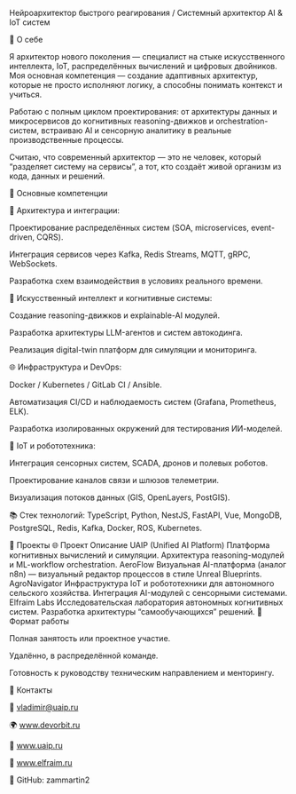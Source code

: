 Нейроархитектор быстрого реагирования / Системный архитектор AI & IoT систем

🔹 О себе

Я архитектор нового поколения — специалист на стыке искусственного интеллекта, IoT, распределённых вычислений и цифровых двойников.
Моя основная компетенция — создание адаптивных архитектур, которые не просто исполняют логику, а способны понимать контекст и учиться.

Работаю с полным циклом проектирования:
от архитектуры данных и микросервисов до когнитивных reasoning-движков и orchestration-систем,
встраиваю AI и сенсорную аналитику в реальные производственные процессы.

Считаю, что современный архитектор — это не человек, который “разделяет систему на сервисы”,
а тот, кто создаёт живой организм из кода, данных и решений.

🔹 Основные компетенции

🧩 Архитектура и интеграции:

Проектирование распределённых систем (SOA, microservices, event-driven, CQRS).

Интеграция сервисов через Kafka, Redis Streams, MQTT, gRPC, WebSockets.

Разработка схем взаимодействия в условиях реального времени.

🤖 Искусственный интеллект и когнитивные системы:

Создание reasoning-движков и explainable-AI модулей.

Разработка архитектуры LLM-агентов и систем автокодинга.

Реализация digital-twin платформ для симуляции и мониторинга.

🌐 Инфраструктура и DevOps:

Docker / Kubernetes / GitLab CI / Ansible.

Автоматизация CI/CD и наблюдаемость систем (Grafana, Prometheus, ELK).

Разработка изолированных окружений для тестирования ИИ-моделей.

📡 IoT и робототехника:

Интеграция сенсорных систем, SCADA, дронов и полевых роботов.

Проектирование каналов связи и шлюзов телеметрии.

Визуализация потоков данных (GIS, OpenLayers, PostGIS).

📚 Стек технологий:
TypeScript, Python, NestJS, FastAPI, Vue, MongoDB, PostgreSQL, Redis, Kafka, Docker, ROS, Kubernetes.

🔹 Проекты
🌐 Проект	Описание
UAIP (Unified AI Platform)	Платформа когнитивных вычислений и симуляции. Архитектура reasoning-модулей и ML-workflow orchestration.
AeroFlow	Визуальная AI-платформа (аналог n8n) — визуальный редактор процессов в стиле Unreal Blueprints.
AgroNavigator	Инфраструктура IoT и робототехники для автономного сельского хозяйства. Интеграция AI-модулей с сенсорными системами.
Elfraim Labs	Исследовательская лаборатория автономных когнитивных систем. Разработка архитектуры “самообучающихся” решений.
🔹 Формат работы

Полная занятость или проектное участие.

Удалённо, в распределённой команде.

Готовность к руководству техническим направлением и менторингу.

🔹 Контакты

📧 vladimir@uaip.ru

🌍 www.devorbit.ru

🤖 www.uaip.ru

🌱 www.elfraim.ru

🧠 GitHub: zammartin2
